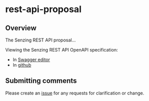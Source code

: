 # rest-api-proposal

## Overview

The Senzing REST API proposal...

Viewing the Senzing REST API OpenAPI specification:

- In [Swagger editor](http://editor.swagger.io/?url=https://raw.githubusercontent.com/Senzing/rest-api-proposal/master/senzing-api.yaml)
- In [github](senzing-api.yaml)

## Submitting comments

Please create an [issue](https://github.com/Senzing/rest-api-proposal/issues) for any requests for clarification or change.